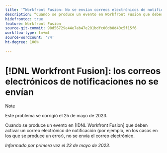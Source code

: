 ```yaml
---
title: '“Workfront Fusion: No se envían correos electrónicos de notificaciones”'
description: “Cuando se produce un evento en Workfront Fusion que debería activar un mensaje de correo electrónico de notificación (por ejemplo, en los casos en los que se produce un error), no se envía”.
hidefromtoc: true
feature: Workfront Fusion
source-git-commit: 98d56729e44e7ab47e201bdfc00db8d40c5f15f6
workflow-type: tm+mt
source-wordcount: '74'
ht-degree: 100%

---
```



# [!DNL Workfront Fusion]: los correos electrónicos de notificaciones no se envían

>[!NOTE]
>
>Este problema se corrigió el 25 de mayo de 2023.

Cuando se produce un evento en [!DNL Workfront Fusion] que deben activar un correo electrónico de notificación (por ejemplo, en los casos en los que se produce un error), no se envía el correo electrónico.

_Informado por primera vez el 23 de mayo de 2023._

